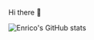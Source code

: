 Hi there 👋

![Enrico's GitHub stats](https://github-readme-stats.vercel.app/api?username=anuraghazra&hide=contribs,prs)

